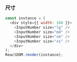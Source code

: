 ### 尺寸

<!--start-code-->

```js
const instance = (
  <div style={{ width: 160 }}>
    <InputNumber size="lg" />
    <InputNumber size="md" />
    <InputNumber size="sm" />
    <InputNumber size="xs" />
  </div>
);
ReactDOM.render(instance);
```

<!--end-code-->
